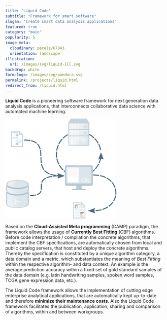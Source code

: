 ```yaml
---
title: "Liquid Code"
subtitle: "Framework for smart software"
slogan: "Create smart data analysis applications"
featured: true
category: "main"
popularity: 5
image-meta:
  cloudinary: pexels/67843
  orientation: landscape
illustration:
  uri: /images/svg/liquid-ill.svg
backdrop: white
form-logo: /images/svg/pandora.svg
permalink: /projects/liquid.html
redirect_from: /liquid.html
---
```


**Liquid Code** is a pioneering software framework for next generation data
analysis applications, that interconnects collaborative data science with
automated machine learning.

<img src="/images/svg/liquid-ill.svg" style="max-width: 350px;" alt="Automated Machine Learning">

Based on the **Cloud-Assisted Meta programming** (CAMP) paradigm, the framework
allows the usage of **Currently Best Fitting** (CBF) algorithms. Before code
interpretation / compilation the concrete algorithms, that implement the CBF
specifications, are automatically chosen from local and public catalog servers,
that host and deploy the concrete algorithms. Thereby the specification is
constituted by a unique algorithm category, a data domain and a metric, which
substantiates the meaning of *Best Fitting* within the respective algorithm- and
data context. An example is the average prediction accuracy within a fixed set
of gold standard samples of the data domain (e.g. latin handwriting samples,
spoken word samples, TCGA gene expression data, etc.).

The Liquid Code framework allows the implementation of cutting edge enterprise
analytical applications, that are automatically kept up-to-date and therefore
**minimize their maintenance costs**. Also the Liquid Code framework facilitates
the publication, application, sharing and comparison of algorithms, within and
between workgroups.
